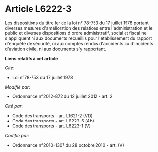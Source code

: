 # Article L6222-3

Les dispositions du titre Ier de la loi n° 78-753 du 17 juillet 1978 portant diverses mesures d'amélioration des relations
entre l'administration et le public et diverses dispositions d'ordre administratif, social et fiscal ne s'appliquent ni aux
documents recueillis pour l'établissement du rapport d'enquête de sécurité, ni aux comptes rendus d'accidents ou d'incidents
d'aviation civile, ni aux documents s'y rapportant.

**Liens relatifs à cet article**

_Cite_:

  - Loi n°78-753 du 17 juillet 1978

_Modifié par_:

  - Ordonnance n°2012-872 du 12 juillet 2012 - art. 2

_Cité par_:

  - Code des transports - art. L1621-2 (VD)
  - Code des transports - art. L6222-5 (Ab)
  - Code des transports - art. L6223-1 (V)

_Codifié par_:

  - Ordonnance n°2010-1307 du 28 octobre 2010 - art. (V)
